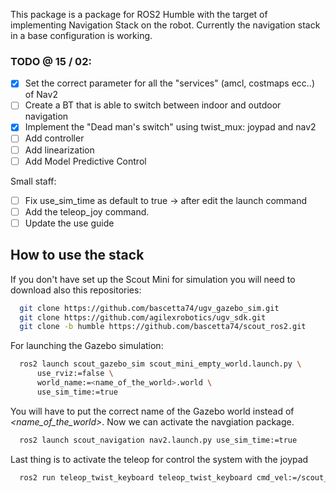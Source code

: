 This package is a package for ROS2 Humble with the target of implementing Navigation Stack on the robot.
Currently the navigation stack in a base configuration is working. 

### TODO @ 15 / 02:
- [x] Set the correct parameter for all the "services" (amcl, costmaps ecc..) of Nav2
- [ ] Create a BT that is able to switch between indoor and outdoor navigation
- [x] Implement the "Dead man's switch" using twist_mux: joypad and nav2
- [ ] Add controller
- [ ] Add linearization
- [ ] Add Model Predictive Control

Small staff:
- [ ] Fix use_sim_time as default to true -> after edit the launch command
- [ ] Add the teleop_joy command.
- [ ] Update the use guide

## How to use the stack
If you don't have set up the Scout Mini for simulation you will need to download also this repositories:
```bash
  git clone https://github.com/bascetta74/ugv_gazebo_sim.git
  git clone https://github.com/agilexrobotics/ugv_sdk.git
  git clone -b humble https://github.com/bascetta74/scout_ros2.git
```

For launching the Gazebo simulation:
```bash
  ros2 launch scout_gazebo_sim scout_mini_empty_world.launch.py \
      use_rviz:=false \
      world_name:=<name_of_the_world>.world \
      use_sim_time:=true
```
You will have to put the correct name of the Gazebo world instead of _<name_of_the_world>_.
Now we can activate the navgiation package.
```bash
  ros2 launch scout_navigation nav2.launch.py use_sim_time:=true
```
Last thing is to activate the teleop for control the system with the joypad
```bash
  ros2 run teleop_twist_keyboard teleop_twist_keyboard cmd_vel:=/scout_mini/cmd_vel
```
